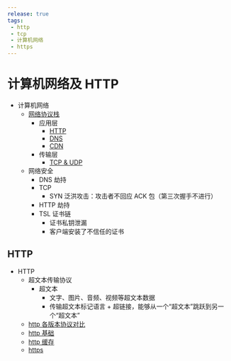 ```yaml
---
release: true
tags:
 - http
 - tcp
 - 计算机网络
 - https
---
```

# 计算机网络及 HTTP

- 计算机网络
  - [网络协议栈](#网络协议栈)
    - 应用层
      - [HTTP](#http)
      - [DNS](./DNS.md)
      - [CDN](./CDN.md)
    - 传输层
      - [TCP & UDP](./TCP%20%26%20UDP.md)
  - 网络安全
    - DNS 劫持
    - TCP
      - SYN 泛洪攻击：攻击者不回应 ACK 包（第三次握手不进行）
    - HTTP 劫持
    - TSL 证书链
      - 证书私钥泄漏
      - 客户端安装了不信任的证书

## HTTP

- HTTP
  - 超文本传输协议
    - 超文本
      - 文字、图片、音频、视频等超文本数据
      - 传输超文本标记语言 + 超链接，能够从一个“超文本”跳跃到另一个“超文本”
  - [http 各版本协议对比](./http%20各版本协议对比.md)
  - [http 基础](./前端必知的%20http%20基础.md)
  - [http 缓存](./http%20缓存.md)
  - [https](./https.md)